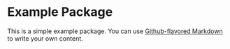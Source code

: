 # Example Package

This is a simple example package. You can use
[Github-flavored Markdown](https://guides.github.com/features/mastering-markdown/)
to write your own content.

